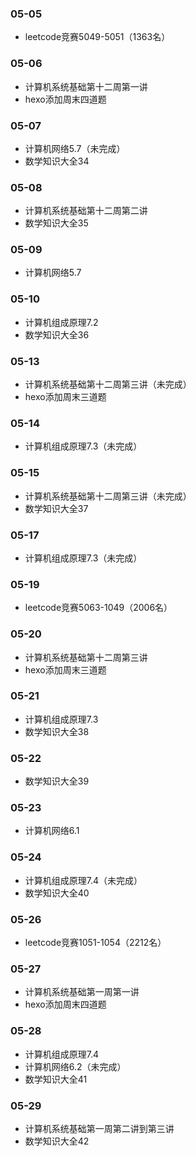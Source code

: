 ### 05-05
* leetcode竞赛5049-5051（1363名）
### 05-06
* 计算机系统基础第十二周第一讲
* hexo添加周末四道题
### 05-07
* 计算机网络5.7（未完成）
* 数学知识大全34
### 05-08
* 计算机系统基础第十二周第二讲
* 数学知识大全35
### 05-09
* 计算机网络5.7
### 05-10
* 计算机组成原理7.2
* 数学知识大全36
### 05-13
* 计算机系统基础第十二周第三讲（未完成）
* hexo添加周末三道题
### 05-14
* 计算机组成原理7.3（未完成）
### 05-15
* 计算机系统基础第十二周第三讲（未完成）
* 数学知识大全37
### 05-17
* 计算机组成原理7.3（未完成）
### 05-19
* leetcode竞赛5063-1049（2006名）
### 05-20
* 计算机系统基础第十二周第三讲
* hexo添加周末三道题
### 05-21
* 计算机组成原理7.3
* 数学知识大全38
### 05-22
* 数学知识大全39
### 05-23
* 计算机网络6.1
### 05-24
* 计算机组成原理7.4（未完成）
* 数学知识大全40
### 05-26
* leetcode竞赛1051-1054（2212名）
### 05-27
* 计算机系统基础第一周第一讲
* hexo添加周末四道题
### 05-28
* 计算机组成原理7.4
* 计算机网络6.2（未完成）
* 数学知识大全41
### 05-29
* 计算机系统基础第一周第二讲到第三讲
* 数学知识大全42